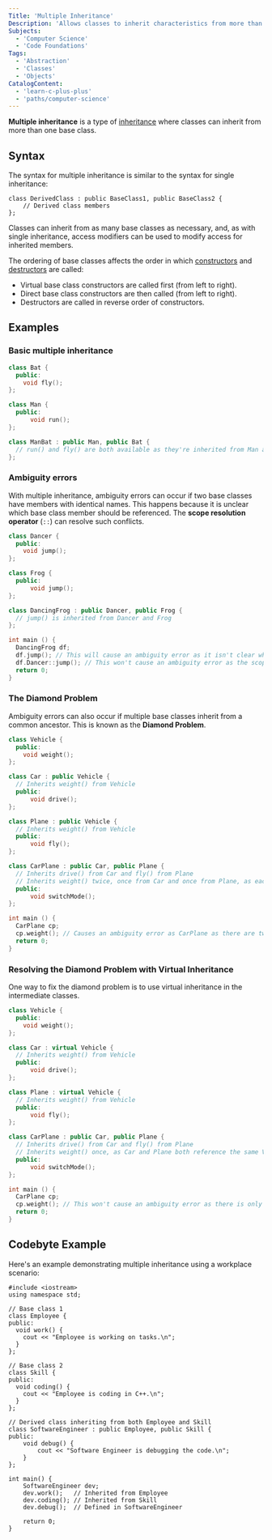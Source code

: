 ```yaml
---
Title: 'Multiple Inheritance'
Description: 'Allows classes to inherit characteristics from more than one base class.'
Subjects:
  - 'Computer Science'
  - 'Code Foundations'
Tags:
  - 'Abstraction'
  - 'Classes'
  - 'Objects'
CatalogContent:
  - 'learn-c-plus-plus'
  - 'paths/computer-science'
---
```


**Multiple inheritance** is a type of [inheritance](https://www.codecademy.com/resources/docs/cpp/inheritance) where classes can inherit from more than one base class.

## Syntax

The syntax for multiple inheritance is similar to the syntax for single inheritance:
```pseudo
class DerivedClass : public BaseClass1, public BaseClass2 {
    // Derived class members
};
```

Classes can inherit from as many base classes as necessary, and, as with single inheritance, access modifiers can be used to modify access for inherited members.

The ordering of base classes affects the order in which [constructors](https://www.codecademy.com/resources/docs/cpp/constructors) and [destructors](https://www.codecademy.com/resources/docs/cpp/destructors) are called:

- Virtual base class constructors are called first (from left to right).
- Direct base class constructors are then called (from left to right).
- Destructors are called in reverse order of constructors.


## Examples

### Basic multiple inheritance

```cpp
class Bat { 
  public: 
    void fly();
}; 

class Man { 
  public: 
      void run();
};

class ManBat : public Man, public Bat { 
  // run() and fly() are both available as they're inherited from Man and Bat 
}; 
```

### Ambiguity errors

With multiple inheritance, ambiguity errors can occur if two base classes have members with identical names. This happens because it is unclear which base class member should be referenced. The **scope resolution operator** (`::`) can resolve such conflicts.

```cpp
class Dancer { 
  public: 
    void jump();
}; 

class Frog { 
  public: 
      void jump();
};

class DancingFrog : public Dancer, public Frog { 
  // jump() is inherited from Dancer and Frog
}; 

int main () {
  DancingFrog df;
  df.jump(); // This will cause an ambiguity error as it isn't clear which ancestor's jump() we mean
  df.Dancer::jump(); // This won't cause an ambiguity error as the scope resolution operator explicitly references Dancer
  return 0;
}   
```

### The Diamond Problem

Ambiguity errors can also occur if multiple base classes inherit from a common ancestor. This is known as the **Diamond Problem**.

```cpp
class Vehicle {
  public:
    void weight();
};

class Car : public Vehicle {
  // Inherits weight() from Vehicle
  public:
      void drive();
};

class Plane : public Vehicle { 
  // Inherits weight() from Vehicle
  public:
      void fly();
}; 

class CarPlane : public Car, public Plane {
  // Inherits drive() from Car and fly() from Plane
  // Inherits weight() twice, once from Car and once from Plane, as each will have their own Vehicle object
  public:
      void switchMode();
};

int main () {
  CarPlane cp;
  cp.weight(); // Causes an ambiguity error as CarPlane as there are two Vehicle ancestor objects
  return 0;
}
```

### Resolving the Diamond Problem with Virtual Inheritance

One way to fix the diamond problem is to use virtual inheritance in the intermediate classes.

```cpp
class Vehicle {
  public:
    void weight();
};

class Car : virtual Vehicle {
  // Inherits weight() from Vehicle
  public:
      void drive();
};

class Plane : virtual Vehicle { 
  // Inherits weight() from Vehicle
  public:
      void fly();
}; 

class CarPlane : public Car, public Plane {
  // Inherits drive() from Car and fly() from Plane
  // Inherits weight() once, as Car and Plane both reference the same Vehicle ancestor object
  public:
      void switchMode();
};

int main () {
  CarPlane cp;
  cp.weight(); // This won't cause an ambiguity error as there is only one Vehicle ancestor object
  return 0;
}
```

## Codebyte Example

Here's an example demonstrating multiple inheritance using a workplace scenario:

```codebyte/cpp
#include <iostream>
using namespace std;

// Base class 1
class Employee {
public:
  void work() {
    cout << "Employee is working on tasks.\n";
  }
};

// Base class 2
class Skill {
public:
  void coding() {
    cout << "Employee is coding in C++.\n";
  }
};

// Derived class inheriting from both Employee and Skill
class SoftwareEngineer : public Employee, public Skill {
public:
    void debug() {
        cout << "Software Engineer is debugging the code.\n";
    }
};

int main() {
    SoftwareEngineer dev;
    dev.work();   // Inherited from Employee
    dev.coding(); // Inherited from Skill
    dev.debug();  // Defined in SoftwareEngineer

    return 0;
}
```
